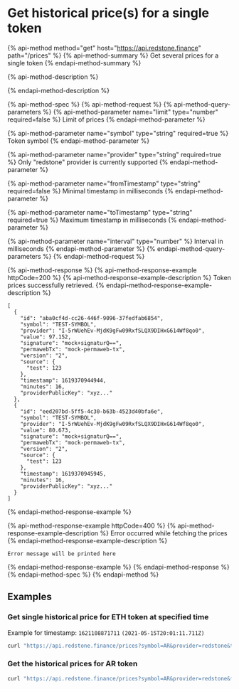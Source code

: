 # Get historical price\(s\) for a single token

{% api-method method="get" host="https://api.redstone.finance" path="/prices" %}
{% api-method-summary %}
Get several prices for a single token
{% endapi-method-summary %}

{% api-method-description %}

{% endapi-method-description %}

{% api-method-spec %}
{% api-method-request %}
{% api-method-query-parameters %}
{% api-method-parameter name="limit" type="number" required=false %}
Limit of prices
{% endapi-method-parameter %}

{% api-method-parameter name="symbol" type="string" required=true %}
Token symbol
{% endapi-method-parameter %}

{% api-method-parameter name="provider" type="string" required=true %}
Only "redstone" provider is currently supported
{% endapi-method-parameter %}

{% api-method-parameter name="fromTimestamp" type="string" required=false %}
Minimal timestamp in milliseconds
{% endapi-method-parameter %}

{% api-method-parameter name="toTimestamp" type="string" required=true %}
Maximum timestamp in milliseconds
{% endapi-method-parameter %}

{% api-method-parameter name="interval" type="number" %}
Interval in milliseconds
{% endapi-method-parameter %}
{% endapi-method-query-parameters %}
{% endapi-method-request %}

{% api-method-response %}
{% api-method-response-example httpCode=200 %}
{% api-method-response-example-description %}
Token prices successfully retrieved.
{% endapi-method-response-example-description %}

```text
[
  {
    "id": "aba0cf4d-cc26-446f-9096-37fedfab6854",
    "symbol": "TEST-SYMBOL",
    "provider": "I-5rWUehEv-MjdK9gFw09RxfSLQX9DIHxG614Wf8qo0",
    "value": 97.152,
    "signature": "mock+signaturQ==",
    "permawebTx": "mock-permaweb-tx",
    "version": "2",
    "source": {
      "test": 123
    },
    "timestamp": 1619370944944,
    "minutes": 16,
    "providerPublicKey": "xyz..."
  },
  {
    "id": "eed207bd-5ff5-4c30-b63b-4523d40bfa6e",
    "symbol": "TEST-SYMBOL",
    "provider": "I-5rWUehEv-MjdK9gFw09RxfSLQX9DIHxG614Wf8qo0",
    "value": 80.673,
    "signature": "mock+signaturQ==",
    "permawebTx": "mock-permaweb-tx",
    "version": "2",
    "source": {
      "test": 123
    },
    "timestamp": 1619370945945,
    "minutes": 16,
    "providerPublicKey": "xyz..."
  }
]
```
{% endapi-method-response-example %}

{% api-method-response-example httpCode=400 %}
{% api-method-response-example-description %}
Error occurred while fetching the prices
{% endapi-method-response-example-description %}

```text
Error message will be printed here
```
{% endapi-method-response-example %}
{% endapi-method-response %}
{% endapi-method-spec %}
{% endapi-method %}

## Examples

### Get  single historical price for ETH token at specified time

Example for timestamp: `1621108871711` `(2021-05-15T20:01:11.711Z)`

```bash
curl "https://api.redstone.finance/prices?symbol=AR&provider=redstone&toTimestamp=1621108871711&limit=1"
```

### Get the historical prices for AR token

```bash
curl "https://api.redstone.finance/prices?symbol=AR&provider=redstone&fromTimestamp=1619546099466&toTimestamp=1619547041149&interval=1"
```

